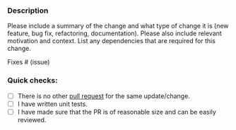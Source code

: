 ### Description

Please include a summary of the change and what type of change it is (new feature, bug fix, refactoring, documentation).
Please also include relevant motivation and context.
List any dependencies that are required for this change.

Fixes # (issue)

### Quick checks:

- [ ] There is no other [pull request](https://github.com/alarbada/conduit-connector-activemq-artemis/pulls) for the same update/change.
- [ ] I have written unit tests.
- [ ] I have made sure that the PR is of reasonable size and can be easily reviewed.